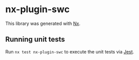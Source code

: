 # nx-plugin-swc

This library was generated with [Nx](https://nx.dev).

## Running unit tests

Run `nx test nx-plugin-swc` to execute the unit tests via [Jest](https://jestjs.io).
